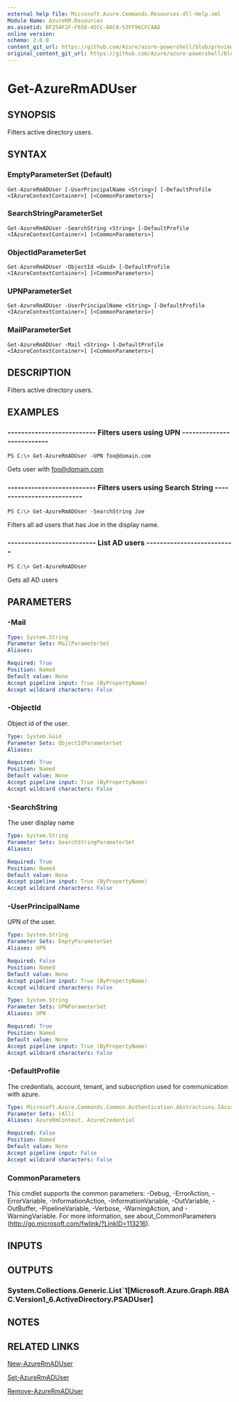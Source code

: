 ```yaml
---
external help file: Microsoft.Azure.Commands.Resources.dll-Help.xml
Module Name: AzureRM.Resources
ms.assetid: BF254F2F-F658-45CC-8AC8-53FF96CFCAAD
online version:
schema: 2.0.0
content_git_url: https://github.com/Azure/azure-powershell/blob/preview/src/ResourceManager/Resources/Commands.Resources/help/Get-AzureRmADUser.md
original_content_git_url: https://github.com/Azure/azure-powershell/blob/preview/src/ResourceManager/Resources/Commands.Resources/help/Get-AzureRmADUser.md
---
```


# Get-AzureRmADUser

## SYNOPSIS
Filters active directory users.

## SYNTAX

### EmptyParameterSet (Default)
```
Get-AzureRmADUser [-UserPrincipalName <String>] [-DefaultProfile <IAzureContextContainer>] [<CommonParameters>]
```

### SearchStringParameterSet
```
Get-AzureRmADUser -SearchString <String> [-DefaultProfile <IAzureContextContainer>] [<CommonParameters>]
```

### ObjectIdParameterSet
```
Get-AzureRmADUser -ObjectId <Guid> [-DefaultProfile <IAzureContextContainer>] [<CommonParameters>]
```

### UPNParameterSet
```
Get-AzureRmADUser -UserPrincipalName <String> [-DefaultProfile <IAzureContextContainer>] [<CommonParameters>]
```

### MailParameterSet
```
Get-AzureRmADUser -Mail <String> [-DefaultProfile <IAzureContextContainer>] [<CommonParameters>]
```

## DESCRIPTION
Filters active directory users.

## EXAMPLES

### --------------------------  Filters users using UPN  --------------------------
```
PS C:\> Get-AzureRmADUser -UPN foo@domain.com
```

Gets user with foo@domain.com

### --------------------------  Filters users using Search String  --------------------------
```
PS C:\> Get-AzureRmADUser -SearchString Joe
```

Filters all ad users that has Joe in the display name.

### --------------------------  List AD users  --------------------------
```
PS C:\> Get-AzureRmADUser
```

Gets all AD users

## PARAMETERS

### -Mail
```yaml
Type: System.String
Parameter Sets: MailParameterSet
Aliases: 

Required: True
Position: Named
Default value: None
Accept pipeline input: True (ByPropertyName)
Accept wildcard characters: False
```

### -ObjectId
Object id of the user.

```yaml
Type: System.Guid
Parameter Sets: ObjectIdParameterSet
Aliases: 

Required: True
Position: Named
Default value: None
Accept pipeline input: True (ByPropertyName)
Accept wildcard characters: False
```

### -SearchString
The user display name

```yaml
Type: System.String
Parameter Sets: SearchStringParameterSet
Aliases: 

Required: True
Position: Named
Default value: None
Accept pipeline input: True (ByPropertyName)
Accept wildcard characters: False
```

### -UserPrincipalName
UPN of the user.

```yaml
Type: System.String
Parameter Sets: EmptyParameterSet
Aliases: UPN

Required: False
Position: Named
Default value: None
Accept pipeline input: True (ByPropertyName)
Accept wildcard characters: False
```

```yaml
Type: System.String
Parameter Sets: UPNParameterSet
Aliases: UPN

Required: True
Position: Named
Default value: None
Accept pipeline input: True (ByPropertyName)
Accept wildcard characters: False
```

### -DefaultProfile
The credentials, account, tenant, and subscription used for communication with azure.

```yaml
Type: Microsoft.Azure.Commands.Common.Authentication.Abstractions.IAzureContextContainer
Parameter Sets: (All)
Aliases: AzureRmContext, AzureCredential

Required: False
Position: Named
Default value: None
Accept pipeline input: False
Accept wildcard characters: False
```

### CommonParameters
This cmdlet supports the common parameters: -Debug, -ErrorAction, -ErrorVariable, -InformationAction, -InformationVariable, -OutVariable, -OutBuffer, -PipelineVariable, -Verbose, -WarningAction, and -WarningVariable. For more information, see about_CommonParameters (http://go.microsoft.com/fwlink/?LinkID=113216).

## INPUTS

## OUTPUTS

### System.Collections.Generic.List`1[Microsoft.Azure.Graph.RBAC.Version1_6.ActiveDirectory.PSADUser]

## NOTES

## RELATED LINKS

[New-AzureRmADUser](./New-AzureRmADUser.md)

[Set-AzureRmADUser](./Set-AzureRmADUser.md)

[Remove-AzureRmADUser](./Remove-AzureRmADUser.md)

